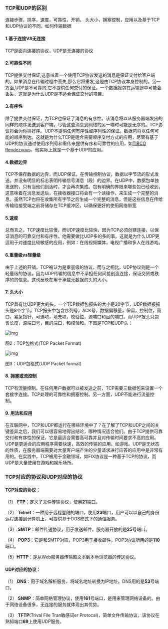 ### TCP和UDP的区别

连接步骤，排序，速度，可靠性，开销， 头大小，拥塞控制，应用以及基于TCP和UDP协议的不同，如何传输数据

#### 1.基于连接VS无连接

TCP是面向连接的协议，UDP是无连接的协议

#### 2.可靠性不同

TCP提供交付保证,这意味着一个使用TCP协议发送的消息是保证交付给客户端的。如果消息在传输过程中丢失,那么它将重发,这是由TCP协议本身控制的。另一方面,UDP是不可靠的,它不提供任何交付的保证。一个数据报包在运输途中可能会丢失。这就是为什么UDP是不适合保证交付的项目。

#### 3.有序性

除了提供交付保证，为TCP也保证了消息的有序性。该消息将以从服务器端发出的同样的顺序发送到客户端，尽管这些消息到网络的另一端时可能是无序的。TCP协议将会为你排好序。UDP不提供任何有序性或序列性的保证。数据包将以任何可能的顺序到达。这就是为什么TCP是适合需要顺序交付方式的应用，尽管有基于UDP的协议通过使用序列号和重传来提供有序和可靠性的应用，如[TIBCO Rendezvous](http://javarevisited.blogspot.sg/2010/10/tibco-rv-messagging.html)，他实际上就是一个基于UDP的应用。

####  4.数据边界

TCP不保存数据的边界，而UDP保证。在传输控制协议，数据以字节流的形式发送，并没有明显的标志表明传输信号消息（段）的边界。在UDP中，数据包单独发送的，只有当他们到达时，才会再次集成。包有明确的界限来哪些包已经收到，这意味着在消息发送后，在接收器接口将会有一个读操作，来生成一个完整的消息。虽然TCP也将在收集所有字节之后生成一个完整的消息，但是这些信息在传给传输给接受端之前将储存在TCP缓冲区，以确保更好的使用网络带宽

#### 5.速度

总而言之，TCP速度比较慢，而UDP速度比较快，因为TCP必须创建连接，以保证消息的可靠交付和有序性，他需要做比UDP多的多的事。这就是为什么UDP更适用于对速度比较敏感的应用，例如：在线视频媒体，电视广播和多人在线游戏。

#### 6.重量级vs轻量级

由于上述的开销，TCP被认为是重量级的协议，而与之相比，UDP协议则是一个轻量级的协议。因为UDP传输的信息中不承担任何间接创造连接，保证交货或秩序的的信息。这也反映在用于承载元数据的头的大小。

#### 7. 头大小

TCP具有比UDP更大的头。一个TCP数据包报头的大小是20字节，UDP数据报报头是8个字节。TCP报头中包含序列号，ACK号，数据偏移量，保留，控制位，窗口，紧急指针，可选项，填充项，校验位，源端口和目的端口。而UDP报头只包含长度，源端口号，目的端口，和校验和。下图是TCP和UDP头：



![img](https://img-blog.csdn.net/20160321115320061)

图2：TCP包格式(TCP Packet Format)



![img](https://img-blog.csdn.net/20160321115425437)

图3：UDP包格式(UDP Packet format)

#### 8. 拥塞或流控制

TCP有流量控制。在任何用户数据可以被发送之前，TCP需要三数据包来设置一个套接字连接。TCP处理的可靠性和拥塞控制。另一方面，UDP不能进行流量控制。

#### 9. 用法和应用

在互联网中，TCP和UDP都运行在哪些环境中了？在了解了TCP和UDP之间的关键差异之后，我们可以很容易地得出结论，哪种情况适合他们。由于TCP提供可靠交付和有序性的保证，它是最适合需要高可靠并且对传输时间要求不高的应用。UDP是更适合的应用程序需要快速，高效的传输的应用，如游戏。UDP是无状态的性质，在服务器端需要对大量客户端产生的少量请求进行应答的应用中是非常有用的。在实践中，TCP被用于金融领域，如FIX协议是一种基于TCP的协议，而UDP是大量使用在游戏和娱乐场所。

### **TCP对应的协议和UDP对应的协议**

#### **TCP对应的协议：**

（1） **FTP**：定义了文件传输协议，使用**21**端口。

（2） **Telnet**：一种用于远程登陆的端口，使用**23**端口，用户可以以自己的身份远程连接到计算机上，可提供基于DOS模式下的通信服务。

（3） **SMTP**：邮件传送协议，用于发送邮件。服务器开放的是**25**号端口。

（4） **POP3**：它是和SMTP对应，POP3用于接收邮件。POP3协议所用的是**110**端口。

（5）**HTTP**：是从Web服务器传输超文本到本地浏览器的传送协议。

#### **UDP对应的协议：**

（1） **DNS**：用于域名解析服务，将域名地址转换为IP地址。DNS用的是**53**号端口。

（2） **SNMP**：简单网络管理协议，使用**161**号端口，是用来管理网络设备的。由于网络设备很多，无连接的服务就体现出其优势。

（3） **TFTP**(Trival File Tran敏感词er Protocal)，简单文件传输协议，该协议在熟知端口**69**上使用UDP服务。